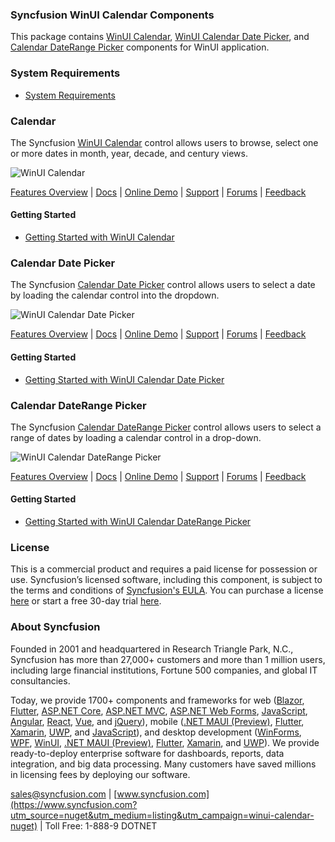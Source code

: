### Syncfusion WinUI Calendar Components

This package contains [WinUI Calendar](https://www.syncfusion.com/winui-controls/calendar?utm_source=nuget&utm_medium=listing&utm_campaign=winui-calendar-nuget), [WinUI Calendar Date Picker](https://www.syncfusion.com/winui-controls/calendar-date-picker?utm_source=nuget&utm_medium=listing&utm_campaign=winui-calendar-nuget), and [Calendar DateRange Picker](https://www.syncfusion.com/winui-controls/calendar-daterange-picker?utm_source=nuget&utm_medium=listing&utm_campaign=winui-calendar-nuget) components for WinUI application. 

### System Requirements

* [System Requirements](https://help.syncfusion.com/winui/installation/system-requirements?utm_source=nuget&utm_medium=listing&utm_campaign=winui-calendar-nuget)


### Calendar

The Syncfusion [WinUI Calendar](https://www.syncfusion.com/winui-controls/calendar?utm_source=nuget&utm_medium=listing&utm_campaign=winui-calendar-nuget) control allows users to browse, select one or more dates in month, year, decade, and century views.

![WinUI Calendar](https://cdn.syncfusion.com/nuget-readme/winui/winui-calendar.png)

[Features Overview](https://www.syncfusion.com/winui-controls/calendar?utm_source=nuget&utm_medium=listing&utm_campaign=winui-calendar-nuget) | [Docs](https://help.syncfusion.com/winui/calendar/getting-started?utm_source=nuget&utm_medium=listing&utm_campaign=winui-calendar-nuget) | [Online Demo](https://github.com/syncfusion/winui-demos?utm_source=nuget&utm_medium=listing&utm_campaign=winui-calendar-nuget) | [Support](https://www.syncfusion.com/support/directtrac/incidents/newincident?utm_source=nuget&utm_medium=listing&utm_campaign=winui-calendar-nuget) | [Forums](https://www.syncfusion.com/forums/winui?utm_source=nuget&utm_medium=listing&utm_campaign=winui-calendar-nuget) | [Feedback](https://www.syncfusion.com/feedback/winui?utm_source=nuget&utm_medium=listing&utm_campaign=winui-calendar-nuget)

#### Getting Started

* [Getting Started with WinUI Calendar](https://help.syncfusion.com/winui/calendar/getting-started?utm_source=nuget&utm_medium=listing&utm_campaign=winui-calendar-nuget)

### Calendar Date Picker

The Syncfusion [Calendar Date Picker](https://www.syncfusion.com/winui-controls/calendar-date-picker?utm_source=nuget&utm_medium=listing&utm_campaign=winui-calendar-nuget) control allows users to select a date by loading the calendar control into the dropdown.


![WinUI Calendar Date Picker](https://cdn.syncfusion.com/nuget-readme/winui/winui-calendar-datepicker.png)

[Features Overview](https://www.syncfusion.com/winui-controls/calendar-date-picker?utm_source=nuget&utm_medium=listing&utm_campaign=winui-calendar-nuget) | [Docs](https://help.syncfusion.com/winui/calendar-date-picker/getting-started?utm_source=nuget&utm_medium=listing&utm_campaign=winui-calendar-nuget) | [Online Demo](https://github.com/syncfusion/winui-demos?utm_source=nuget&utm_medium=listing&utm_campaign=winui-calendar-nuget) | [Support](https://www.syncfusion.com/support/directtrac/incidents/newincident?utm_source=nuget&utm_medium=listing&utm_campaign=winui-calendar-nuget) | [Forums](https://www.syncfusion.com/forums/winui?utm_source=nuget&utm_medium=listing&utm_campaign=winui-calendar-nuget) | [Feedback](https://www.syncfusion.com/feedback/winui?utm_source=nuget&utm_medium=listing&utm_campaign=winui-calendar-nuget)

#### Getting Started

* [Getting Started with WinUI Calendar Date Picker](https://help.syncfusion.com/winui/calendar-date-picker/getting-started?utm_source=nuget&utm_medium=listing&utm_campaign=winui-calendar-nuget)


### Calendar DateRange Picker

The Syncfusion [Calendar DateRange Picker](https://www.syncfusion.com/winui-controls/calendar-daterange-picker?utm_source=nuget&utm_medium=listing&utm_campaign=winui-calendar-nuget) control allows users to select a range of dates by loading a calendar control in a drop-down.


![WinUI Calendar DateRange Picker](https://cdn.syncfusion.com/nuget-readme/winui/winui-calendar-daterangepicker.png)

[Features Overview](https://www.syncfusion.com/winui-controls/calendar-daterange-picker?utm_source=nuget&utm_medium=listing&utm_campaign=winui-calendar-nuget) | [Docs](https://help.syncfusion.com/winui/calendar-daterange-picker/getting-started?utm_source=nuget&utm_medium=listing&utm_campaign=winui-calendar-nuget) | [Online Demo](https://github.com/syncfusion/winui-demos?utm_source=nuget&utm_medium=listing&utm_campaign=winui-calendar-nuget) | [Support](https://www.syncfusion.com/support/directtrac/incidents/newincident?utm_source=nuget&utm_medium=listing&utm_campaign=winui-calendar-nuget) | [Forums](https://www.syncfusion.com/forums/winui?utm_source=nuget&utm_medium=listing&utm_campaign=winui-calendar-nuget) | [Feedback](https://www.syncfusion.com/feedback/winui?utm_source=nuget&utm_medium=listing&utm_campaign=winui-calendar-nuget)

#### Getting Started

* [Getting Started with WinUI Calendar DateRange Picker](https://help.syncfusion.com/winui/calendar-daterange-picker/getting-started?utm_source=nuget&utm_medium=listing&utm_campaign=winui-calendar-nuget)

### License

This is a commercial product and requires a paid license for possession or use. Syncfusion’s licensed software, including this component, is subject to the terms and conditions of [Syncfusion's EULA](https://www.syncfusion.com/eula/es/?utm_source=nuget&utm_medium=listing&utm_campaign=winui-calendar-nuget). You can purchase a license [here](https://www.syncfusion.com/sales/products?utm_source=nuget&utm_medium=listing&utm_campaign=winui-calendar-nuget) or start a free 30-day trial [here](https://www.syncfusion.com/account/manage-trials/start-trials?utm_source=nuget&utm_medium=listing&utm_campaign=winui-calendar-nuget).

### About Syncfusion

Founded in 2001 and headquartered in Research Triangle Park, N.C., Syncfusion has more than 27,000+ customers and more than 1 million users, including large financial institutions, Fortune 500 companies, and global IT consultancies.
 
Today, we provide 1700+ components and frameworks for web ([Blazor](https://www.syncfusion.com/blazor-components?utm_source=nuget&utm_medium=listing&utm_campaign=winui-calendar-nuget), [Flutter](https://www.syncfusion.com/flutter-widgets?utm_source=nuget&utm_medium=listing&utm_campaign=winui-calendar-nuget), [ASP.NET Core](https://www.syncfusion.com/aspnet-core-ui-controls?utm_source=nuget&utm_medium=listing&utm_campaign=winui-calendar-nuget), [ASP.NET MVC](https://www.syncfusion.com/aspnet-mvc-ui-controls?utm_source=nuget&utm_medium=listing&utm_campaign=winui-calendar-nuget), [ASP.NET Web Forms](https://www.syncfusion.com/jquery/aspnet-webforms-ui-controls?utm_source=nuget&utm_medium=listing&utm_campaign=winui-calendar-nuget), [JavaScript](https://www.syncfusion.com/javascript-ui-controls?utm_source=nuget&utm_medium=listing&utm_campaign=winui-calendar-nuget), [Angular](https://www.syncfusion.com/angular-ui-components?utm_source=nuget&utm_medium=listing&utm_campaign=winui-calendar-nuget), [React](https://www.syncfusion.com/react-ui-components?utm_source=nuget&utm_medium=listing&utm_campaign=winui-calendar-nuget), [Vue](https://www.syncfusion.com/vue-ui-components?utm_source=nuget&utm_medium=listing&utm_campaign=winui-calendar-nuget), and [jQuery](https://www.syncfusion.com/jquery-ui-widgets?utm_source=nuget&utm_medium=listing&utm_campaign=winui-calendar-nuget)), mobile ([.NET MAUI (Preview)](https://www.syncfusion.com/maui-controls?utm_source=nuget&utm_medium=listing&utm_campaign=winui-calendar-nuget), [Flutter](https://www.syncfusion.com/flutter-widgets?utm_source=nuget&utm_medium=listing&utm_campaign=winui-calendar-nuget), [Xamarin](https://www.syncfusion.com/xamarin-ui-controls?utm_source=nuget&utm_medium=listing&utm_campaign=winui-calendar-nuget), [UWP](https://www.syncfusion.com/uwp-ui-controls?utm_source=nuget&utm_medium=listing&utm_campaign=winui-calendar-nuget), and [JavaScript](https://www.syncfusion.com/javascript-ui-controls?utm_source=nuget&utm_medium=listing&utm_campaign=winui-calendar-nuget)), and desktop development ([WinForms](https://www.syncfusion.com/winforms-ui-controls?utm_source=nuget&utm_medium=listing&utm_campaign=winui-calendar-nuget), [WPF](https://www.syncfusion.com/wpf-controls?utm_source=nuget&utm_medium=listing&utm_campaign=winui-calendar-nuget), [WinUI](https://www.syncfusion.com/winui-controls?utm_source=nuget&utm_medium=listing&utm_campaign=winui-calendar-nuget), [.NET MAUI (Preview)](https://www.syncfusion.com/maui-controls?utm_source=nuget&utm_medium=listing&utm_campaign=winui-calendar-nuget), [Flutter](https://www.syncfusion.com/flutter-widgets?utm_source=nuget&utm_medium=listing&utm_campaign=winui-calendar-nuget), [Xamarin](https://www.syncfusion.com/xamarin-ui-controls?utm_source=nuget&utm_medium=listing&utm_campaign=winui-calendar-nuget), and [UWP](https://www.syncfusion.com/uwp-ui-controls?utm_source=nuget&utm_medium=listing&utm_campaign=winui-calendar-nuget)). We provide ready-to-deploy enterprise software for dashboards, reports, data integration, and big data processing. Many customers have saved millions in licensing fees by deploying our software.

[sales@syncfusion.com](mailto:sales@syncfusion.com?Subject=Syncfusion%20WinUI%20Calendar%20-%20NuGet) | [www.syncfusion.com](https://www.syncfusion.com?utm_source=nuget&utm_medium=listing&utm_campaign=winui-calendar-nuget) | Toll Free: 1-888-9 DOTNET

